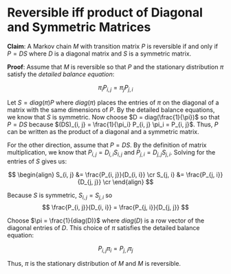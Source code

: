 Reversible iff product of Diagonal and Symmetric Matrices
=========================================================

**Claim**:
A Markov chain $M$ with transition matrix $P$ is reversible if and only if $P = DS$ where $D$ is a diagonal matrix and $S$ is a symmetric matrix.

**Proof**:
Assume that $M$ is reversible so that $P$ and the stationary distribution $\pi$ satisfy the $\textit{detailed balance equation}$:

$$
\pi_i P_{i, j} = \pi_j P_{j, i}
$$

Let $S = diag(\pi) P$ where $diag(\pi)$ places the entries of $\pi$ on the diagonal of a matrix with the same dimensions of $P$. By the detailed balance equations, we know that $S$ is symmetric. Now choose $D = diag(\frac{1}{\pi})$ so that $P = DS$ because $(DS)_{i, j} = \frac{1}{\pi_i} P_{i, j} \pi_i = P_{i, j}$. Thus, $P$ can be written as the product of a diagonal and a symmetric matrix.

For the other direction, assume that $P = DS$. By the definition of matrix multiplication, we know that $P_{i, j} = D_{i, i} S_{i, j}$ and $P_{j, i} = D_{j, j} S_{j, i}$. Solving for the entries of $S$ gives us:

$$
\begin{align}
	S_{i, j} &= \frac{P_{i, j}}{D_{i, i}} \cr
	S_{j, i} &= \frac{P_{j, i}}{D_{j, j}} \cr
\end{align}
$$

Because $S$ is symmetric, $S_{i, j} = S_{j, i}$ so
$$
\frac{P_{i, j}}{D_{i, i}} = \frac{P_{j, i}}{D_{j, j}}
$$

Choose $\pi = \frac{1}{diag(D)}$ where $diag(D)$ is a row vector of the diagonal entries of $D$. This choice of $\pi$ satisfies the detailed balance equation:

$$
P_{i, j} \pi_i = P_{j, i} \pi_j
$$

Thus, $\pi$ is the stationary distribution of $M$ and $M$ is reversible.